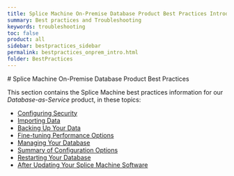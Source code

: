 ```yaml
---
title: Splice Machine On-Premise Database Product Best Practices Introduction
summary: Best practices and Troubleshooting
keywords: troubleshooting
toc: false
product: all
sidebar: bestpractices_sidebar
permalink: bestpractices_onprem_intro.html
folder: BestPractices
---
```

<section>
<div class="TopicContent" data-swiftype-index="true" markdown="1">
# Splice Machine On-Premise Database Product Best Practices

This section contains the Splice Machine best practices information for our *Database-as-Service* product, in these topics:

* [Configuring Security](bestpractices_onprem_security.html)
* [Importing Data](bestpractices_onprem_importing.html)
* [Backing Up Your Data](bestpractices_onprem_backups.html)
* [Fine-tuning Performance Options](bestpractices_onprem_configperf.html)
* [Managing Your Database](bestpractices_onprem_maintenance.html)
* [Summary of Configuration Options](bestpractices_onprem_configoptions.html)
* [Restarting Your Database](bestpractices_onprem_restarts.html)
* [After Updating Your Splice Machine Software](bestpractices_onprem_updating.html)


</div>
</section>
